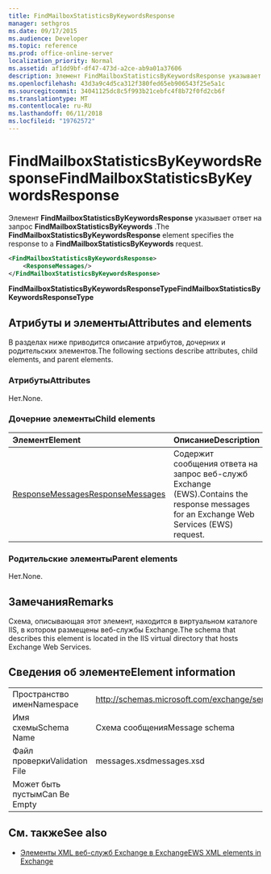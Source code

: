 ```yaml
---
title: FindMailboxStatisticsByKeywordsResponse
manager: sethgros
ms.date: 09/17/2015
ms.audience: Developer
ms.topic: reference
ms.prod: office-online-server
localization_priority: Normal
ms.assetid: af1dd9bf-df47-473d-a2ce-ab9a01a37606
description: Элемент FindMailboxStatisticsByKeywordsResponse указывает ответ на запрос FindMailboxStatisticsByKeywords.
ms.openlocfilehash: 43d3a9c4d5ca312f380fed65eb906543f25e5a1c
ms.sourcegitcommit: 34041125dc8c5f993b21cebfc4f8b72f0fd2cb6f
ms.translationtype: MT
ms.contentlocale: ru-RU
ms.lasthandoff: 06/11/2018
ms.locfileid: "19762572"
---
```

# <a name="findmailboxstatisticsbykeywordsresponse"></a><span data-ttu-id="733d2-103">FindMailboxStatisticsByKeywordsResponse</span><span class="sxs-lookup"><span data-stu-id="733d2-103">FindMailboxStatisticsByKeywordsResponse</span></span>

<span data-ttu-id="733d2-104">Элемент **FindMailboxStatisticsByKeywordsResponse** указывает ответ на запрос **FindMailboxStatisticsByKeywords** .</span><span class="sxs-lookup"><span data-stu-id="733d2-104">The **FindMailboxStatisticsByKeywordsResponse** element specifies the response to a **FindMailboxStatisticsByKeywords** request.</span></span> 
  
```XML
<FindMailboxStatisticsByKeywordsResponse>
    <ResponseMessages/>
</FindMailboxStatisticsByKeywordsResponse>
```

 <span data-ttu-id="733d2-105">**FindMailboxStatisticsByKeywordsResponseType**</span><span class="sxs-lookup"><span data-stu-id="733d2-105">**FindMailboxStatisticsByKeywordsResponseType**</span></span>
## <a name="attributes-and-elements"></a><span data-ttu-id="733d2-106">Атрибуты и элементы</span><span class="sxs-lookup"><span data-stu-id="733d2-106">Attributes and elements</span></span>

<span data-ttu-id="733d2-107">В разделах ниже приводится описание атрибутов, дочерних и родительских элементов.</span><span class="sxs-lookup"><span data-stu-id="733d2-107">The following sections describe attributes, child elements, and parent elements.</span></span>
  
### <a name="attributes"></a><span data-ttu-id="733d2-108">Атрибуты</span><span class="sxs-lookup"><span data-stu-id="733d2-108">Attributes</span></span>

<span data-ttu-id="733d2-109">Нет.</span><span class="sxs-lookup"><span data-stu-id="733d2-109">None.</span></span>
  
### <a name="child-elements"></a><span data-ttu-id="733d2-110">Дочерние элементы</span><span class="sxs-lookup"><span data-stu-id="733d2-110">Child elements</span></span>

|<span data-ttu-id="733d2-111">**Элемент**</span><span class="sxs-lookup"><span data-stu-id="733d2-111">**Element**</span></span>|<span data-ttu-id="733d2-112">**Описание**</span><span class="sxs-lookup"><span data-stu-id="733d2-112">**Description**</span></span>|
|:-----|:-----|
|[<span data-ttu-id="733d2-113">ResponseMessages</span><span class="sxs-lookup"><span data-stu-id="733d2-113">ResponseMessages</span></span>](responsemessages.md) <br/> |<span data-ttu-id="733d2-114">Содержит сообщения ответа на запрос веб-служб Exchange (EWS).</span><span class="sxs-lookup"><span data-stu-id="733d2-114">Contains the response messages for an Exchange Web Services (EWS) request.</span></span>  <br/> |
   
### <a name="parent-elements"></a><span data-ttu-id="733d2-115">Родительские элементы</span><span class="sxs-lookup"><span data-stu-id="733d2-115">Parent elements</span></span>

<span data-ttu-id="733d2-116">Нет.</span><span class="sxs-lookup"><span data-stu-id="733d2-116">None.</span></span>
  
## <a name="remarks"></a><span data-ttu-id="733d2-117">Замечания</span><span class="sxs-lookup"><span data-stu-id="733d2-117">Remarks</span></span>

<span data-ttu-id="733d2-118">Схема, описывающая этот элемент, находится в виртуальном каталоге IIS, в котором размещены веб-службы Exchange.</span><span class="sxs-lookup"><span data-stu-id="733d2-118">The schema that describes this element is located in the IIS virtual directory that hosts Exchange Web Services.</span></span>
  
## <a name="element-information"></a><span data-ttu-id="733d2-119">Сведения об элементе</span><span class="sxs-lookup"><span data-stu-id="733d2-119">Element information</span></span>

|||
|:-----|:-----|
|<span data-ttu-id="733d2-120">Пространство имен</span><span class="sxs-lookup"><span data-stu-id="733d2-120">Namespace</span></span>  <br/> |http://schemas.microsoft.com/exchange/services/2006/messages  <br/> |
|<span data-ttu-id="733d2-121">Имя схемы</span><span class="sxs-lookup"><span data-stu-id="733d2-121">Schema Name</span></span>  <br/> |<span data-ttu-id="733d2-122">Схема сообщения</span><span class="sxs-lookup"><span data-stu-id="733d2-122">Message schema</span></span>  <br/> |
|<span data-ttu-id="733d2-123">Файл проверки</span><span class="sxs-lookup"><span data-stu-id="733d2-123">Validation File</span></span>  <br/> |<span data-ttu-id="733d2-124">messages.xsd</span><span class="sxs-lookup"><span data-stu-id="733d2-124">messages.xsd</span></span>  <br/> |
|<span data-ttu-id="733d2-125">Может быть пустым</span><span class="sxs-lookup"><span data-stu-id="733d2-125">Can Be Empty</span></span>  <br/> ||
   
## <a name="see-also"></a><span data-ttu-id="733d2-126">См. также</span><span class="sxs-lookup"><span data-stu-id="733d2-126">See also</span></span>



- [<span data-ttu-id="733d2-127">Элементы XML веб-служб Exchange в Exchange</span><span class="sxs-lookup"><span data-stu-id="733d2-127">EWS XML elements in Exchange</span></span>](ews-xml-elements-in-exchange.md)

